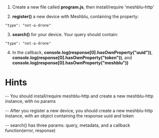 1) Create a new file called **program.js**, then install/require 'meshblu-http'

2) **register()** a new device with Meshblu, containing the property:
```
"type": "not-a-drone"
```

3) **search()** for your device. Your query should contain:
```
"type": "not-a-drone"
```

4) In the callback, **console.log(response[0].hasOwnProperty("uuid"))**, **console.log(response[0].hasOwnProperty("token"))**, and **console.log(response[0].hasOwnProperty("meshblu"))**

# Hints
-- You should install/require meshblu-http and create a new meshblu-http instance, with no params

-- After you register a new device, you should create a new meshblu-http instance, with an object containing the response uuid and token

-- search() has three params: query, metadata, and a callback function(error, response)
